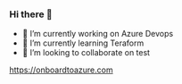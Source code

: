 ### Hi there 👋

- 🔭 I’m currently working on Azure Devops
- 🌱 I’m currently learning Teraform
- 👯 I’m looking to collaborate on test

https://onboardtoazure.com



<!--
**fevziyildiz/fevziyildiz** is a ✨ _special_ ✨ repository because its `README.md` (this file) appears on your GitHub profile.

Here are some ideas to get you started:

- 🔭 I’m currently working on ...
- 🌱 I’m currently learning ...
- 👯 I’m looking to collaborate on ...
- 🤔 I’m looking for help with ...
- 💬 Ask me about ...
- 📫 How to reach me: ...
- 😄 Pronouns: ...
- ⚡ Fun fact: ...
-->
